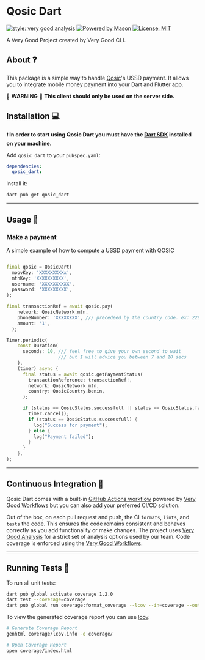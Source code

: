 # Qosic Dart

[![style: very good analysis][very_good_analysis_badge]][very_good_analysis_link]
[![Powered by Mason](https://img.shields.io/endpoint?url=https%3A%2F%2Ftinyurl.com%2Fmason-badge)](https://github.com/felangel/mason)
[![License: MIT][license_badge]][license_link]

A Very Good Project created by Very Good CLI.

## About ❓

This package is a simple way to handle [Qosic](http://qosic.com)'s USSD payment. It allows you to integrate mobile money payment into your Dart and Flutter app.

🚨  **WARNING** 🚨
**This client should only be used on the server side.**

## Installation 💻

**❗ In order to start using Qosic Dart you must have the [Dart SDK][dart_install_link] installed on your machine.**

Add `qosic_dart` to your `pubspec.yaml`:

```yaml
dependencies:
  qosic_dart:
```

Install it:

```sh
dart pub get qosic_dart
```

---

## Usage 🔨



### Make a payment

A simple example of how to compute a USSD payment with QOSIC

```dart

final qosic = QosicDart(
  moovKey: 'XXXXXXXXXx',
  mtnKey: 'XXXXXXXXXX',
  username: 'XXXXXXXXXX',
  password: 'XXXXXXXXX',
);

final transactionRef = await qosic.pay(
    network: QosicNetwork.mtn,
    phoneNumber: 'XXXXXXXX', /// precedeed by the country code. ex: 229XXXXXXXX
    amount: '1',
  );

Timer.periodic(
    const Duration(
      seconds: 10, /// feel free to give your own second to wait
                   /// but I will advice you between 7 and 10 secs
    ),
    (timer) async {
      final status = await qosic.getPaymentStatus(
        transactionReference: transactionRef!,
        network: QosicNetwork.mtn,
        country: QosicCountry.benin,
      );

      if (status == QosicStatus.successfull || status == QosicStatus.failed) {
        timer.cancel();
        if (status == QosicStatus.successfull) {
          log("Success for payment");
        } else {
          log("Payment failed");
        }
      }
    },
);

```

---

## Continuous Integration 🤖

Qosic Dart comes with a built-in [GitHub Actions workflow][github_actions_link] powered by [Very Good Workflows][very_good_workflows_link] but you can also add your preferred CI/CD solution.

Out of the box, on each pull request and push, the CI `formats`, `lints`, and `tests` the code. This ensures the code remains consistent and behaves correctly as you add functionality or make changes. The project uses [Very Good Analysis][very_good_analysis_link] for a strict set of analysis options used by our team. Code coverage is enforced using the [Very Good Workflows][very_good_coverage_link].

---

## Running Tests 🧪

To run all unit tests:

```sh
dart pub global activate coverage 1.2.0
dart test --coverage=coverage
dart pub global run coverage:format_coverage --lcov --in=coverage --out=coverage/lcov.info
```

To view the generated coverage report you can use [lcov](https://github.com/linux-test-project/lcov).

```sh
# Generate Coverage Report
genhtml coverage/lcov.info -o coverage/

# Open Coverage Report
open coverage/index.html
```

[dart_install_link]: https://dart.dev/get-dart
[github_actions_link]: https://docs.github.com/en/actions/learn-github-actions
[license_badge]: https://img.shields.io/badge/license-MIT-blue.svg
[license_link]: https://opensource.org/licenses/MIT
[logo_black]: https://raw.githubusercontent.com/VGVentures/very_good_brand/main/styles/README/vgv_logo_black.png#gh-light-mode-only
[logo_white]: https://raw.githubusercontent.com/VGVentures/very_good_brand/main/styles/README/vgv_logo_white.png#gh-dark-mode-only
[mason_link]: https://github.com/felangel/mason
[very_good_analysis_badge]: https://img.shields.io/badge/style-very_good_analysis-B22C89.svg
[very_good_analysis_link]: https://pub.dev/packages/very_good_analysis
[very_good_coverage_link]: https://github.com/marketplace/actions/very-good-coverage
[very_good_ventures_link]: https://verygood.ventures
[very_good_ventures_link_light]: https://verygood.ventures#gh-light-mode-only
[very_good_ventures_link_dark]: https://verygood.ventures#gh-dark-mode-only
[very_good_workflows_link]: https://github.com/VeryGoodOpenSource/very_good_workflows

